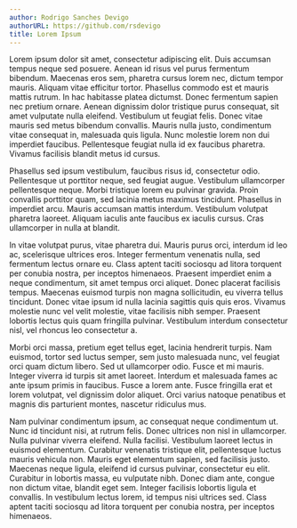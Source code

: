 ```yaml
---
author: Rodrigo Sanches Devigo
authorURL: https://github.com/rsdevigo
title: Lorem Ipsum
---
```


Lorem ipsum dolor sit amet, consectetur adipiscing elit. Duis accumsan tempus neque sed posuere. <!--truncate-->Aenean id risus vel purus fermentum bibendum. Maecenas eros sem, pharetra cursus lorem nec, dictum tempor mauris. Aliquam vitae efficitur tortor. Phasellus commodo est et mauris mattis rutrum. In hac habitasse platea dictumst. Donec fermentum sapien nec pretium ornare. Aenean dignissim dolor tristique purus consequat, sit amet vulputate nulla eleifend. Vestibulum ut feugiat felis. Donec vitae mauris sed metus bibendum convallis. Mauris nulla justo, condimentum vitae consequat in, malesuada quis ligula. Nunc molestie lorem non dui imperdiet faucibus. Pellentesque feugiat nulla id ex faucibus pharetra. Vivamus facilisis blandit metus id cursus.

Phasellus sed ipsum vestibulum, faucibus risus id, consectetur odio. Pellentesque ut porttitor neque, sed feugiat augue. Vestibulum ullamcorper pellentesque neque. Morbi tristique lorem eu pulvinar gravida. Proin convallis porttitor quam, sed lacinia metus maximus tincidunt. Phasellus in imperdiet arcu. Mauris accumsan mattis interdum. Vestibulum volutpat pharetra laoreet. Aliquam iaculis ante faucibus ex iaculis cursus. Cras ullamcorper in nulla at blandit.

In vitae volutpat purus, vitae pharetra dui. Mauris purus orci, interdum id leo ac, scelerisque ultrices eros. Integer fermentum venenatis nulla, sed fermentum lectus ornare eu. Class aptent taciti sociosqu ad litora torquent per conubia nostra, per inceptos himenaeos. Praesent imperdiet enim a neque condimentum, sit amet tempus orci aliquet. Donec placerat facilisis tempus. Maecenas euismod turpis non magna sollicitudin, eu viverra tellus tincidunt. Donec vitae ipsum id nulla lacinia sagittis quis quis eros. Vivamus molestie nunc vel velit molestie, vitae facilisis nibh semper. Praesent lobortis lectus quis quam fringilla pulvinar. Vestibulum interdum consectetur nisl, vel rhoncus leo consectetur a.

Morbi orci massa, pretium eget tellus eget, lacinia hendrerit turpis. Nam euismod, tortor sed luctus semper, sem justo malesuada nunc, vel feugiat orci quam dictum libero. Sed ut ullamcorper odio. Fusce et mi mauris. Integer viverra id turpis sit amet laoreet. Interdum et malesuada fames ac ante ipsum primis in faucibus. Fusce a lorem ante. Fusce fringilla erat et lorem volutpat, vel dignissim dolor aliquet. Orci varius natoque penatibus et magnis dis parturient montes, nascetur ridiculus mus.

Nam pulvinar condimentum ipsum, ac consequat neque condimentum ut. Nunc id tincidunt nisi, at rutrum felis. Donec ultrices non nisl in ullamcorper. Nulla pulvinar viverra eleifend. Nulla facilisi. Vestibulum laoreet lectus in euismod elementum. Curabitur venenatis tristique elit, pellentesque luctus mauris vehicula non. Mauris eget elementum sapien, sed facilisis justo. Maecenas neque ligula, eleifend id cursus pulvinar, consectetur eu elit. Curabitur in lobortis massa, eu vulputate nibh. Donec diam ante, congue non dictum vitae, blandit eget sem. Integer facilisis lobortis ligula et convallis. In vestibulum lectus lorem, id tempus nisi ultrices sed. Class aptent taciti sociosqu ad litora torquent per conubia nostra, per inceptos himenaeos.
